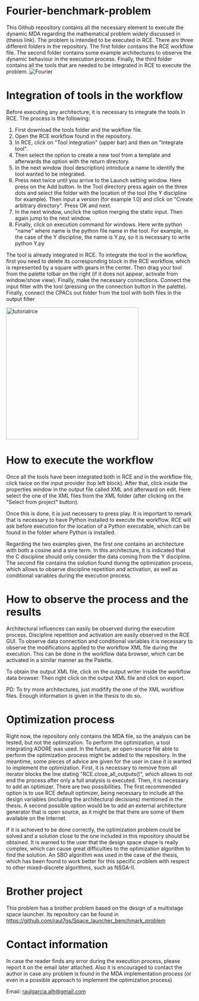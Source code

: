# Fourier-benchmark-problem
This Github repository contains all the necessary element to execute the dynamic MDA regarding the mathematical problem widely discussed in (thesis link). The problem is intended to be executed in RCE. There are three different folders in the repository. The first folder contains the RCE workflow file. The second folder contains some example architectures to observe the dynamic behaviour in the execution process.  Finally, the third folder contains all the tools that are needed to be integrated in RCE to execute the problem.
![Fourier](https://github.com/raul7gs/Fourier-benchmark-problem/assets/116161286/0c67d3b4-4ebd-47c6-81fc-a2e4764fbe7d)

# Integration of tools in the workflow

Before executing any architecture, it is necessary to integrate the tools in RCE. The process is the following:
1. First download the tools folder and the wokflow file.
2. Open the RCE workflow found in the repository.
3. In RCE, click on "Tool integration" (upper bar) and then on "Integrate tool".
4. Then select the option to create a new tool from a template and afterwards the option with the return directory.
5. In the next window (tool description) introduce a name to identify the tool wanted to be integrated.
6. Press next twice until you arrive to the Launch setting window. Here press on the Add button. In the Tool directory press again on the three dots and select the folder with the location of the tool (the Y discipline for example). Then input a version (for example 1.0) and click on "Create arbitrary directory". Press OK and next.
7. In the next window, unclick the option merging the static input. Then again jump to the next window.
8. Finally, click on execution command for windows. Here write python "name" where name is the python file name in the tool. For example, in the case of the Y discipline, the name is Y.py, so it is necessary to write python Y.py

The tool is already integrated in RCE. To integrate the tool in the workflow, first you need to delete its corresponding block in the RCE workflow, which is represented by a square with gears in the center. Then drag your tool from the palette tolbar on the right (if it does not appear, activate from window/show view). Finally, make the necessary connections. Connect the input filter with the tool (pressing on the connection button in the palette). Finally, connect the CPACs out folder from the tool with both files in the output filter

<img width="356" alt="tutorialrce" src="https://github.com/raul7gs/Fourier-benchmark-problem/assets/116161286/cda1491b-c166-4442-8cf2-868c33fb5a8f">

# How to execute the workflow

Once all the tools have been integrated both in RCE and in the workflow file, click twice on the input provider (top left block). After that, click inside the properties window in the output file called XML and afterward on edit. Here select the one of the XML files from the XML folder (after clicking on the "Select from project" button).

Once this is done, it is just necessary to press play. It is important to remark that is necessary to have Python installed to execute the workflow. RCE will ask before execution for the location of a Python executable, which can be found in the folder where Python is installed.

Regarding the two examples given, the first one contains an architecture with both a cosine and a sine term. In this architecture, it is indicated that the C discipline should only consider the data coming from the Y discipline. The second file contains the solution found during the optimization process, which allows to observe discipline repetition and activation, as well as conditional variables during the execution process.

# How to observe the process and the results

Architectural influences can easily be observed during the execution process. Discipline repetition and activation are easily observed in the RCE GUI. To observe data connection and conditional variables it is necessary to observe the modifications applied to the workflow XML file during the execution. This can be done in the workflow data browser, which can be activated in a similar manner as the Palette. 

To obtain the output XML file, click on the output writer inside the workflow data browser. Then right click on the output XML file and click on export.

PD: To try more architectures, just modifify the one of the XML workflow files. Enough information is given in the thesis to do so.

# Optimization process

Right now, the repository only contains the MDA file, so the analysis can be tested, but not the optimization. To perform the optimization, a tool integrating ADORE was used. In the future, an open-source file able to perform the optimization process might be added to the repository. In the meantime, some pieces of advice are given for the user in case it is wanted to implement the optimization. First, it is necessary to remove from all iterator blocks the line stating "RCE.close_all_outputs()", which allows to not end the process after only a full analysis is executed. Then, it is necessary to add an optimizer. There are two possibilities. The first recommended option is to use RCE default optimizer, being necessary to include all the design variables (including the architectural decisions) mentioned in the thesis. A second possible option would be to add an external architecture generator that is open source, as it might be that there are some of them available on the Internet.

If it is achieved to be done correctly, the optimization problem could be solved and a solution close to the one included in this repository should be obtained. It is warned to the user that the design space shape is really complex, which can cause great difficulties to the optimization algorithm to find the solution. An SBO algorithm was used in the case of the thesis, which has been found to work better for this specific problem with respect to other mixed-discrete algorithms, such as NSGA-II.

# Brother project

This problem has a brother problem based on the design of a multistage space launcher. Its repository can be found in https://github.com/raul7gs/Space_launcher_benchmark_problem

# Contact information

In case the reader finds any error during the execution process, please report it on the email later attached. Also it is encouraged to contact the author in case any problem is found in the MDA implementation process (or even in a possible approach to implement the optimization process)

Email: raulgarcia.alh@gmail.com 

